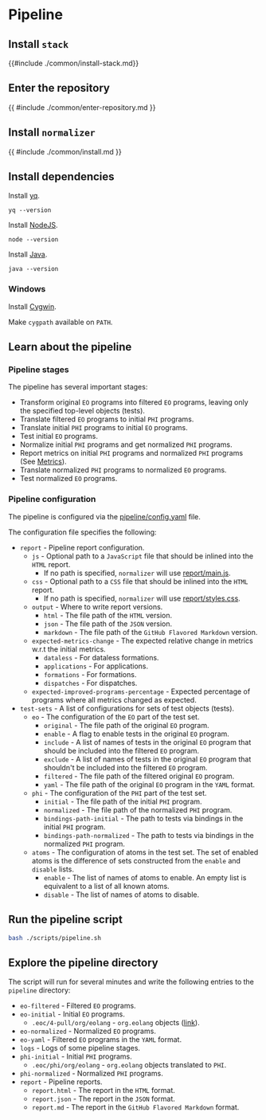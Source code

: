 # Pipeline

## Install `stack`

{{#include ./common/install-stack.md}}

## Enter the repository

{{ #include ./common/enter-repository.md }}

## Install `normalizer`

{{ #include ./common/install.md }}

## Install dependencies

Install [yq](https://github.com/mikefarah/yq).

```$ as console
yq --version
```

Install [NodeJS](https://nodejs.org/en).

```$ as console
node --version
```

Install [Java](https://www.java.com/en/download/help/download_options.html).

```$ as console
java --version
```

### Windows

Install [Cygwin](https://www.cygwin.com/install.html).

Make `cygpath` available on `PATH`.

## Learn about the pipeline

### Pipeline stages

The pipeline has several important stages:

- Transform original `EO` programs into filtered `EO` programs, leaving only the specified top-level objects (tests).
- Translate filtered `EO` programs to initial `PHI` programs.
- Translate initial `PHI` programs to initial `EO` programs.
- Test initial `EO` programs.
- Normalize initial `PHI` programs and get normalized `PHI` programs.
- Report metrics on initial `PHI` programs and normalized `PHI` programs (See [Metrics](./metrics.md)).
- Translate normalized `PHI` programs to normalized `EO` programs.
- Test normalized `EO` programs.

### Pipeline configuration

The pipeline is configured via the [pipeline/config.yaml](https://github.com/objectionary/normalizer/blob/master/pipeline/config.yaml) file.

The configuration file specifies the following:

- `report` - Pipeline report configuration.
  - `js` - Optional path to a `JavaScript` file that should be inlined into the `HTML` report.
    - If no path is specified, `normalizer` will use [report/main.js](https://github.com/objectionary/normalizer/blob/master/eo-phi-normalizer/report/main.js).
  - `css` - Optional path to a `CSS` file that should be inlined into the `HTML` report.
    - If no path is specified, `normalizer` will use [report/styles.css](https://github.com/objectionary/normalizer/blob/master/eo-phi-normalizer/report/styles.css).
  - `output` - Where to write report versions.
    - `html` - The file path of the `HTML` version.
    - `json` - The file path of the `JSON` version.
    - `markdown` - The file path of the `GitHub Flavored Markdown` version.
  - `expected-metrics-change` - The expected relative change in metrics w.r.t the initial metrics.
    - `dataless` - For dataless formations.
    - `applications` - For applications.
    - `formations` - For formations.
    - `dispatches` - For dispatches.
  - `expected-improved-programs-percentage` - Expected percentage of programs where all metrics changed as expected.
- `test-sets` - A list of configurations for sets of test objects (tests).
  - `eo` - The configuration of the `EO` part of the test set.
    - `original` - The file path of the original `EO` program.
    - `enable` - A flag to enable tests in the original `EO` program.
    - `include` - A list of names of tests in the original `EO` program that should be included into the filtered `EO` program.
    - `exclude` - A list of names of tests in the original `EO` program that shouldn't be included into the filtered `EO` program.
    - `filtered` - The file path of the filtered original `EO` program.
    - `yaml` - The file path of the original `EO` program in the `YAML` format.
  - `phi` - The configuration of the `PHI` part of the test set.
    - `initial` - The file path of the initial `PHI` program.
    - `normalized` - The file path of the normalized `PHI` program.
    - `bindings-path-initial` - The path to tests via bindings in the initial `PHI` program.
    - `bindings-path-normalized` - The path to tests via bindings in the normalized `PHI` program.
  - `atoms` - The configuration of atoms in the test set. The set of enabled atoms is the difference of sets constructed from the `enable` and `disable` lists.
    - `enable` - The list of names of atoms to enable. An empty list is equivalent to a list of all known atoms.
    - `disable` - The list of names of atoms to disable.

## Run the pipeline script

```sh
bash ./scripts/pipeline.sh
```

## Explore the pipeline directory

The script will run for several minutes and write the following entries to the `pipeline` directory:

- `eo-filtered` - Filtered `EO` programs.
- `eo-initial` - Initial `EO` programs.
  - `.eoc/4-pull/org/eolang` - `org.eolang` objects ([link](https://github.com/objectionary/eo/tree/master/eo-runtime/src/main/eo/org/eolang)).
- `eo-normalized` - Normalized `EO` programs.
- `eo-yaml` - Filtered `EO` programs in the `YAML` format.
- `logs` - Logs of some pipeline stages.
- `phi-initial` - Initial `PHI` programs.
  - `.eoc/phi/org/eolang` - `org.eolang` objects translated to `PHI`.
- `phi-normalized` - Normalized `PHI` programs.
- `report` - Pipeline reports.
  - `report.html` - The report in the `HTML` format.
  - `report.json` - The report in the `JSON` format.
  - `report.md` - The report in the `GitHub Flavored Markdown` format.
